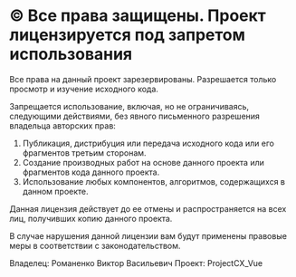 © Все права защищены. Проект лицензируется под запретом использования
===============================================

Все права на данный проект зарезервированы. Разрешается только просмотр и изучение исходного кода.

Запрещается использование, включая, но не ограничиваясь, следующими действиями, без явного письменного разрешения владельца авторских прав:

1. Публикация, дистрибуция или передача исходного кода или его фрагментов третьим сторонам.
2. Создание производных работ на основе данного проекта или фрагментов кода данного проекта.
3. Использование любых компонентов, алгоритмов, содержащихся в данном проекте.

Данная лицензия действует до ее отмены и распространяется на всех лиц, получивших копию данного проекта.

В случае нарушения данной лицензии вам будут применены правовые меры в соответствии с законодательством.

Владелец: Романенко Виктор Васильевич
Проект: ProjectCX_Vue
